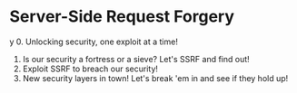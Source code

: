 # Server-Side Request Forgery
y
0. Unlocking security, one exploit at a time!
1. Is our security a fortress or a sieve? Let's SSRF and find out!
2. Exploit SSRF to breach our security!
3. New security layers in town! Let's break 'em in and see if they hold up!
